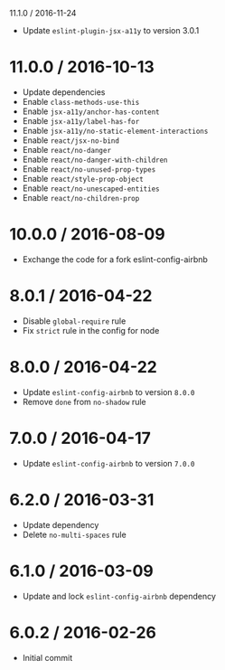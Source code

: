 11.1.0 / 2016-11-24
- Update `eslint-plugin-jsx-a11y` to version 3.0.1

11.0.0 / 2016-10-13
===================
- Update dependencies
- Enable `class-methods-use-this`
- Enable `jsx-a11y/anchor-has-content`
- Enable `jsx-a11y/label-has-for`
- Enable `jsx-a11y/no-static-element-interactions`
- Enable `react/jsx-no-bind`
- Enable `react/no-danger`
- Enable `react/no-danger-with-children`
- Enable `react/no-unused-prop-types`
- Enable `react/style-prop-object`
- Enable `react/no-unescaped-entities`
- Enable `react/no-children-prop`

10.0.0 / 2016-08-09
===================
- Exchange the code for a fork eslint-config-airbnb

8.0.1 / 2016-04-22
==================
- Disable `global-require` rule
- Fix `strict` rule in the config for node

8.0.0 / 2016-04-22
==================
- Update `eslint-config-airbnb` to version `8.0.0`
- Remove `done` from `no-shadow` rule

7.0.0 / 2016-04-17
==================
- Update `eslint-config-airbnb` to version `7.0.0`

6.2.0 / 2016-03-31
==================
- Update dependency
- Delete `no-multi-spaces` rule

6.1.0 / 2016-03-09
==================
- Update and lock `eslint-config-airbnb` dependency

6.0.2 / 2016-02-26
==================
- Initial commit
